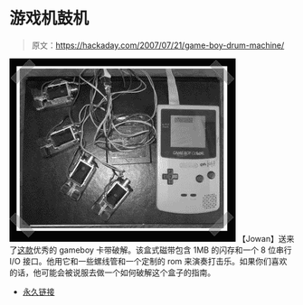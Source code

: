 # 游戏机鼓机

> 原文：<https://hackaday.com/2007/07/21/game-boy-drum-machine/>

![](img/cd9efe0bb5908091326fc2682059ee7a.png)
【Jowan】送来了[这款](http://file-error.net/kBANG/)优秀的 gameboy 卡带破解。该盒式磁带包含 1MB 的闪存和一个 8 位串行 I/O 接口。他用它和一些螺线管和一个定制的 rom 来演奏打击乐。如果你们喜欢的话，他可能会被说服去做一个如何破解这个盒子的指南。

*   [永久链接](http://file-error.net/kBANG/)